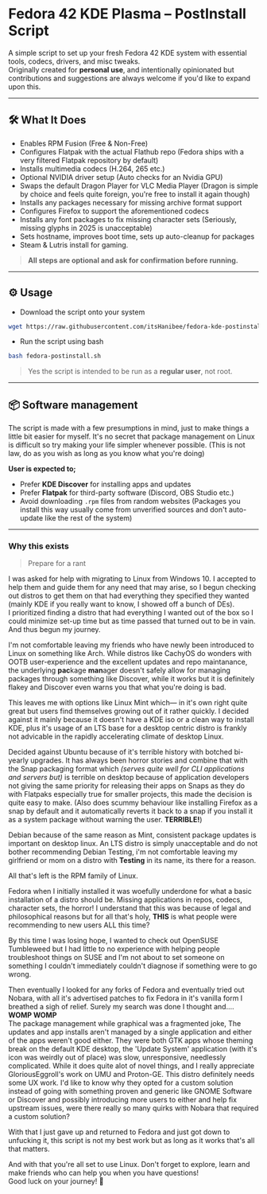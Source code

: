 # Fedora 42 KDE Plasma – PostInstall Script

A simple script to set up your fresh Fedora 42 KDE system with essential tools, codecs, drivers, and misc tweaks. \
Originally created for **personal use**, and intentionally opinionated but contributions and suggestions are always welcome if you'd like to expand upon this.

---

## 🛠️ What It Does

- Enables RPM Fusion (Free & Non-Free)
- Configures Flatpak with the actual Flathub repo (Fedora ships with a very filtered Flatpak repository by default)
- Installs multimedia codecs (H.264, 265 etc.)
- Optional NVIDIA driver setup (Auto checks for an Nvidia GPU)
- Swaps the default Dragon Player for VLC Media Player (Dragon is simple by choice and feels quite foreign, you're free to install it again though)
- Installs any packages necessary for missing archive format support
- Configures Firefox to support the aforementioned codecs
- Installs any font packages to fix missing character sets (Seriously, missing glyphs in 2025 is unacceptable) 
- Sets hostname, improves boot time, sets up auto-cleanup for packages
- Steam & Lutris install for gaming.

> **All steps are optional and ask for confirmation before running.**

---

## ⚙️ Usage
- Download the script onto your system
```bash
wget https://raw.githubusercontent.com/itsHanibee/fedora-kde-postinstall/refs/heads/main/fedora-kde-postinstall.sh
```
- Run the script using bash
```bash
bash fedora-postinstall.sh
```

> Yes the script is intended to be run as a **regular user**, not root.

---

## 📦 Software management

The script is made with a few presumptions in mind, just to make things a little bit easier for myself. It's no secret that package management on Linux is difficult so try making your life simpler whenever possible. (This is not law, do as you wish as long as you know what you're doing)

**User is expected to;**
- Prefer **KDE Discover** for installing apps and updates
- Prefer **Flatpak** for third-party software (Discord, OBS Studio etc.)
- Avoid downloading `.rpm` files from random websites (Packages you install this way usually come from unverified sources and don't auto-update like the rest of the system)

---

### Why this exists
> Prepare for a rant

I was asked for help with migrating to Linux from Windows 10. I accepted to help them and guide them for any need that may arise, so I begun checking out distros to get them on that had everything they specified they wanted (mainly KDE if you really want to know, I showed off a bunch of DEs). \
I prioritized finding a distro that had everything I wanted out of the box so I could minimize set-up time but as time passed that turned out to be in vain. And thus begun my journey. 

I'm not comfortable leaving my friends who have newly been introduced to Linux on something like Arch. While distros like CachyOS do wonders with OOTB user-experience and the excellent updates and repo maintanance, the underlying **pac**kage **man**ager doesn't safely allow for managing packages through something like Discover, while it works but it is definitely flakey and Discover even warns you that what you're doing is bad.

This leaves me with options like Linux Mint which— in it's own right quite great but users find themselves growing out of it rather quickly. I decided against it mainly because it doesn't have a KDE iso or a clean way to install KDE, plus it's usage of an LTS base for a desktop centric distro is frankly not advicable in the rapidly accelerating climate of desktop Linux.

Decided against Ubuntu because of it's terrible history with botched bi-yearly upgrades. It has always been horror stories and combine that with the Snap packaging format which *(serves quite well for CLI applications and servers but)* is terrible on desktop because of application developers not giving the same priority for releasing their apps on Snaps as they do with Flatpaks especially true for smaller projects, this made the decision is quite easy to make. (Also does scummy behaviour like installing Firefox as a snap by default and it automatically reverts it back to a snap if you install it as a system package without warning the user. **TERRIBLE!**)

Debian because of the same reason as Mint, consistent package updates is important on desktop linux. An LTS distro is simply unacceptable and do not bother recommending Debian Testing, i'm not comfortable leaving my girlfriend or mom on a distro with **Testing** in its name, its there for a reason.

All that's left is the RPM family of Linux.

Fedora when I initially installed it was woefully underdone for what a basic installation of a distro should be. Missing applications in repos, codecs, character sets, the horror! I understand that this was because of legal and philosophical reasons but for all that's holy, **THIS** is what people were recommending to new users ALL this time?

By this time I was losing hope, I wanted to check out OpenSUSE Tumbleweed but I had little to no experience with helping people troubleshoot things on SUSE and I'm not about to set someone on something I couldn't immediately couldn't diagnose if something were to go wrong.

Then eventually I looked for any forks of Fedora and eventually tried out Nobara, with all it's advertised patches to fix Fedora in it's vanilla form I breathed a sigh of relief. Surely my search was done I thought and.... **WOMP WOMP** \
The package management while graphical was a fragmented joke, The updates and app installs aren't managed by a single application and either of the apps weren't good either. They were both GTK apps whose theming break on the default KDE desktop, the 'Update System' application (with it's icon was weirdly out of place) was slow, unresponsive, needlessly complicated. While it does quite alot of novel things, and I really appreciate GloriousEggroll's work on UMU and Proton-GE. This distro definitely needs some UX work. I'd like to know why they opted for a custom solution instead of going with something proven and generic like GNOME Software or Discover and possibly introducing more users to either and help fix upstream issues, were there really so many quirks with Nobara that required a custom solution?

With that I just gave up and returned to Fedora and just got down to unfucking it, this script is not my best work but as long as it works that's all that matters.

And with that you're all set to use Linux. Don't forget to explore, learn and make friends who can help you when you have questions!  
Good luck on your journey! 🐧
